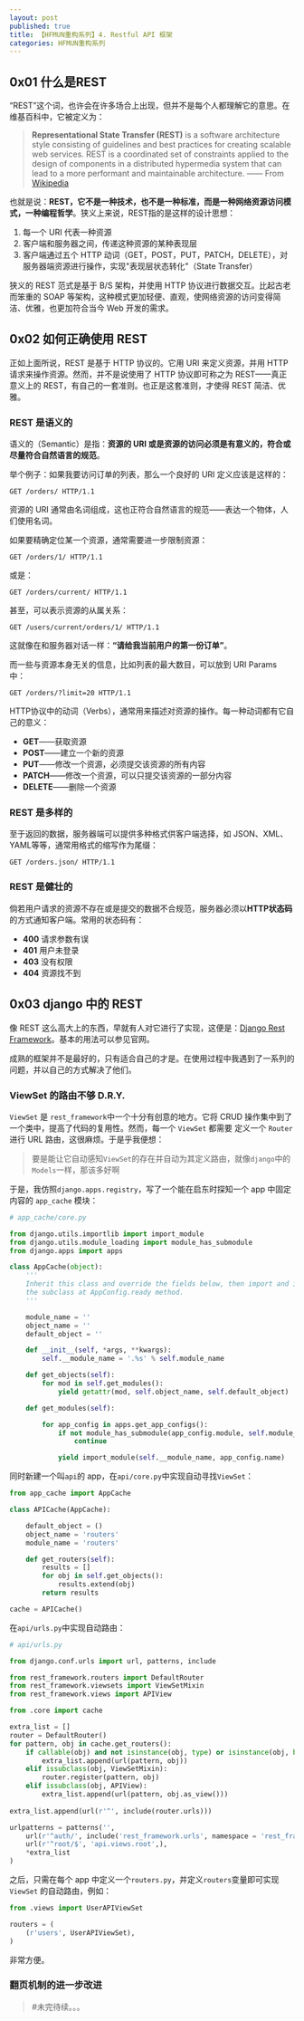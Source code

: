```yaml
---
layout: post  
published: true   
title: 【HFMUN重构系列】4. Restful API 框架    
categories: HFMUN重构系列
---
```


## 0x01 什么是REST

“REST”这个词，也许会在许多场合上出现，但并不是每个人都理解它的意思。在维基百科中，它被定义为：

> **Representational State Transfer (REST)** is a software architecture style consisting of guidelines and best practices for creating scalable web services. REST is a coordinated set of constraints applied to the design of components in a distributed hypermedia system that can lead to a more performant and maintainable architecture.    —— From [Wikipedia](http://en.wikipedia.org/wiki/Representational_state_transfer)

也就是说：**REST，它不是一种技术，也不是一种标准，而是一种网络资源访问模式，一种编程哲学**。狭义上来说，REST指的是这样的设计思想：

 1. 每一个 URI 代表一种资源
 2. 客户端和服务器之间，传递这种资源的某种表现层
 3. 客户端通过五个 HTTP 动词（GET，POST，PUT，PATCH，DELETE），对服务器端资源进行操作，实现"表现层状态转化"（State Transfer）

狭义的 REST 范式是基于 B/S 架构，并使用 HTTP 协议进行数据交互。比起古老而笨重的 SOAP 等架构，这种模式更加轻便、直观，使网络资源的访问变得简洁、优雅，也更加符合当今 Web 开发的需求。

## 0x02 如何正确使用 REST

正如上面所说，REST 是基于 HTTP 协议的。它用 URI 来定义资源，并用 HTTP 请求来操作资源。然而，并不是说使用了 HTTP 协议即可称之为 REST——真正意义上的 REST，有自己的一套准则。也正是这套准则，才使得 REST 简洁、优雅。

### REST 是语义的

语义的（Semantic）是指：**资源的 URI 或是资源的访问必须是有意义的，符合或尽量符合自然语言的规范**。

举个例子：如果我要访问订单的列表，那么一个良好的 URI 定义应该是这样的：

```http
GET /orders/ HTTP/1.1
```

资源的 URI 通常由名词组成，这也正符合自然语言的规范——表达一个物体，人们使用名词。

如果要精确定位某一个资源，通常需要进一步限制资源：

```http
GET /orders/1/ HTTP/1.1
```

或是：

```http
GET /orders/current/ HTTP/1.1
```

甚至，可以表示资源的从属关系：

```http
GET /users/current/orders/1/ HTTP/1.1
```

这就像在和服务器对话一样：**“请给我当前用户的第一份订单”**。

而一些与资源本身无关的信息，比如列表的最大数目，可以放到 URI Params 中：

```HTTP
GET /orders/?limit=20 HTTP/1.1
```

HTTP协议中的动词（Verbs），通常用来描述对资源的操作。每一种动词都有它自己的意义：

 * **GET**——获取资源
 * **POST**——建立一个新的资源
 * **PUT**——修改一个资源，必须提交该资源的所有内容
 * **PATCH**——修改一个资源，可以只提交该资源的一部分内容
 * **DELETE**——删除一个资源
 
### REST 是多样的 
 
至于返回的数据，服务器端可以提供多种格式供客户端选择，如 JSON、XML、YAML等等，通常用格式的缩写作为尾缀：

```http
GET /orders.json/ HTTP/1.1
```

### REST 是健壮的

倘若用户请求的资源不存在或是提交的数据不合规范，服务器必须以**HTTP状态码**的方式通知客户端。常用的状态码有：

 + **400** 请求参数有误
 + **401** 用户未登录
 + **403** 没有权限
 + **404** 资源找不到

## 0x03 django 中的 REST

像 REST 这么高大上的东西，早就有人对它进行了实现，这便是：[Django Rest Framework](http://www.django-rest-framework.org/)。基本的用法可以参见官网。

成熟的框架并不是最好的，只有适合自己的才是。在使用过程中我遇到了一系列的问题，并以自己的方式解决了他们。

### ViewSet 的路由不够 D.R.Y.

`ViewSet` 是 `rest_framework`中一个十分有创意的地方。它将 CRUD 操作集中到了一个类中，提高了代码的复用性。然而，每一个 `ViewSet` 都需要 定义一个 `Router` 进行 URL 路由，这很麻烦。于是乎我便想：

> 要是能让它自动感知`ViewSet`的存在并自动为其定义路由，就像`django`中的`Models`一样，那该多好啊

于是，我仿照`django.apps.registry`，写了一个能在启东时探知一个 app 中固定内容的 `app_cache` 模块：

```python
# app_cache/core.py

from django.utils.importlib import import_module
from django.utils.module_loading import module_has_submodule
from django.apps import apps

class AppCache(object):
    '''
    Inherit this class and override the fields below, then import and instantiate
    the subclass at AppConfig.ready method.
    '''

    module_name = ''
    object_name = ''
    default_object = ''

    def __init__(self, *args, **kwargs):
        self.__module_name = '.%s' % self.module_name

    def get_objects(self):
        for mod in self.get_modules():
            yield getattr(mod, self.object_name, self.default_object)

    def get_modules(self):

        for app_config in apps.get_app_configs():
            if not module_has_submodule(app_config.module, self.module_name):
                continue

            yield import_module(self.__module_name, app_config.name)
```

同时新建一个叫`api`的 app，在`api/core.py`中实现自动寻找`ViewSet`：

```python
from app_cache import AppCache

class APICache(AppCache):

    default_object = ()
    object_name = 'routers'
    module_name = 'routers'

    def get_routers(self):
        results = []
        for obj in self.get_objects():
            results.extend(obj)
        return results

cache = APICache()
```

在`api/urls.py`中实现自动路由：

```python
# api/urls.py

from django.conf.urls import url, patterns, include

from rest_framework.routers import DefaultRouter
from rest_framework.viewsets import ViewSetMixin
from rest_framework.views import APIView

from .core import cache

extra_list = []
router = DefaultRouter()
for pattern, obj in cache.get_routers():
    if callable(obj) and not isinstance(obj, type) or isinstance(obj, basestring):
        extra_list.append(url(pattern, obj))
    elif issubclass(obj, ViewSetMixin):
        router.register(pattern, obj)
    elif issubclass(obj, APIView):
        extra_list.append(url(pattern, obj.as_view()))
                
extra_list.append(url(r'^', include(router.urls)))

urlpatterns = patterns('',
    url(r'^auth/', include('rest_framework.urls', namespace = 'rest_framework')),
    url(r'^root/$', 'api.views.root',),
    *extra_list
)
```

之后，只需在每个 app 中定义一个`routers.py`，并定义`routers`变量即可实现 `ViewSet` 的自动路由，例如：

```python
from .views import UserAPIViewSet

routers = (
    (r'users', UserAPIViewSet),
)
```

非常方便。

### 翻页机制的进一步改进

> #未完待续。。。